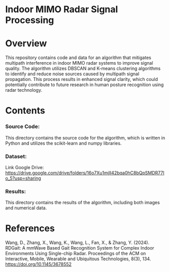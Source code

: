 # Indoor MIMO Radar Signal Processing
# Overview
This repository contains code and data for an algorithm that mitigates multipath interference in indoor MIMO radar systems to improve signal quality. The algorithm utilizes DBSCAN and K-means clustering algorithms to identify and reduce noise sources caused by multipath signal propagation. This process results in enhanced signal clarity, which could potentially contribute to future research in human posture recognition using radar technology.

# Contents
### Source Code: 
This directory contains the source code for the algorithm, which is written in Python and utilizes the scikit-learn and numpy libraries.
### Dataset: 
Link Google Drive: https://drive.google.com/drive/folders/16o7Xu1mjlI42bqa0hC8bQpSMDR77Io_5?usp=sharing
### Results: 
This directory contains the results of the algorithm, including both images and numerical data.

# References
Wang, D., Zhang, X., Wang, K., Wang, L., Fan, X., & Zhang, Y. (2024). RDGait: A mmWave Based Gait Recognition System for Complex Indoor Environments Using Single-chip Radar. Proceedings of the ACM on Interactive, Mobile, Wearable and Ubiquitous Technologies, 8(3), 134. https://doi.org/10.1145/3678552
